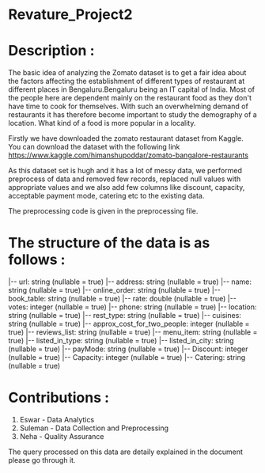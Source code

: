 # Revature_Project2

# Description :

The basic idea of analyzing the Zomato dataset is to get a fair idea about the factors affecting the establishment
of different types of restaurant at different places in Bengaluru.Bengaluru being an IT capital of India.
Most of the people here are dependent mainly on the restaurant food as they don't have time to cook for themselves.
With such an overwhelming demand of restaurants it has therefore become important to study the demography of a location. 
What kind of a food is more popular in a locality.

Firstly we have downloaded the zomato restaurant dataset from Kaggle.
You can download the dataset with the following link
https://www.kaggle.com/himanshupoddar/zomato-bangalore-restaurants

As this dataset set is hugh and it has a lot of messy data, we performed preprocess of data and removed few records, replaced null values 
with appropriate values and we also add few columns like discount, capacity, acceptable payment mode, catering etc to the existing data.

The preprocessing code is given in the preprocessing file.

# The structure of the data is as follows :
 |-- url: string (nullable = true)
 |-- address: string (nullable = true)
 |-- name: string (nullable = true)
 |-- online_order: string (nullable = true)
 |-- book_table: string (nullable = true)
 |-- rate: double (nullable = true)
 |-- votes: integer (nullable = true)
 |-- phone: string (nullable = true)
 |-- location: string (nullable = true)
 |-- rest_type: string (nullable = true)
 |-- cuisines: string (nullable = true)
 |-- approx_cost_for_two_people: integer (nullable = true)
 |-- reviews_list: string (nullable = true)
 |-- menu_item: string (nullable = true)
 |-- listed_in_type: string (nullable = true)
 |-- listed_in_city: string (nullable = true)
 |-- payMode: string (nullable = true)
 |-- Discount: integer (nullable = true)
 |-- Capacity: integer (nullable = true)
 |-- Catering: string (nullable = true)


# Contributions :

1. Eswar - Data Analytics
2. Suleman - Data Collection and Preprocessing
3. Neha - Quality Assurance

The query processed on this data are detaily explained in the document please go through it.
